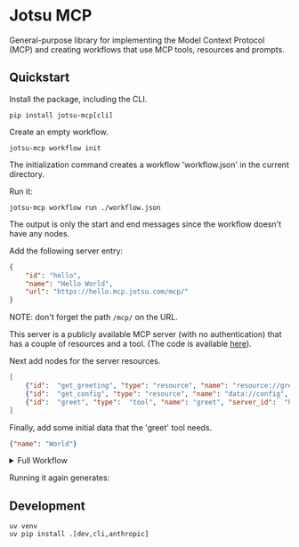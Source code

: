 # Jotsu MCP

General-purpose library for implementing the Model Context Protocol (MCP) and creating workflows
that use MCP tools, resources and prompts.

## Quickstart

Install the package, including the CLI.
```shell
pip install jotsu-mcp[cli]
```

Create an empty workflow.
```shell
jotsu-mcp workflow init
```

The initialization command creates a workflow 'workflow.json' in the current directory.

Run it:
```shell
jotsu-mcp workflow run ./workflow.json
```

The output is only the start and end messages since the workflow doesn't have any nodes.

Add the following server entry:
```json
{
    "id": "hello",
    "name": "Hello World",
    "url": "https://hello.mcp.jotsu.com/mcp/"
}
```

NOTE: don't forget the path `/mcp/` on the URL.

This server is a publicly available MCP server (with no authentication) that has a couple of resources and a tool.
(The code is available [here](https://github.com/getjotsu/mcp-servers/tree/main/hello)).

Next add nodes for the server resources.

```json
[
    {"id":  "get_greeting", "type": "resource", "name": "resource://greeting", "server_id":  "hello", "edges": ["get_config"]},
    {"id":  "get_config", "type": "resource", "name": "data://config", "server_id":  "hello", "edges": ["greet"]},
    {"id":  "greet", "type":  "tool", "name": "greet", "server_id":  "hello"}
]
```

Finally, add some initial data that the 'greet' tool needs.
```json
{"name": "World"}
```

<details>
<summary>Full Workflow</summary>

```json
{
    "id": "quickstart",
    "name": "quickstart",
    "description": "Simple workflow to interact with the 'hello' MCP server",
    "event": {
        "name": "Manual",
        "type": "manual",
        "metadata": null
    },
    "nodes": [
        {"id":  "get_greeting", "type": "resource", "name": "resource://greeting", "server_id":  "hello", "edges": ["get_config"]},
        {"id":  "get_config", "type": "resource", "name": "data://config", "server_id":  "hello", "edges": ["greet"]},
        {"id":  "greet", "type":  "tool", "name": "greet", "server_id":  "hello"}
    ],
    "servers": [
        {
            "id": "hello",
            "name": "Hello World",
            "url": "https://hello.mcp.jotsu.com/mcp/"
        }
    ],
    "data": {"name":  "World"},
    "metadata": null
}
```

</details>

Running it again generates:


## Development

```shell
uv venv
uv pip install .[dev,cli,anthropic]
```
